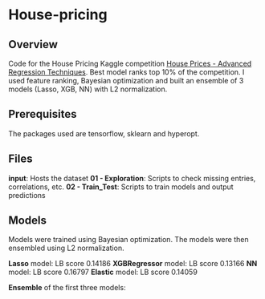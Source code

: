 # House-pricing


## Overview
Code for the House Pricing Kaggle competition [House Prices - Advanced Regression Techniques](https://www.kaggle.com/c/house-prices-advanced-regression-techniques/overview). Best model ranks top 10% of the competition. I used feature ranking, Bayesian optimization and built an ensemble of 3 models (Lasso, XGB, NN) with L2 normalization.


## Prerequisites
The packages used are tensorflow, sklearn and hyperopt.

## Files
**input**: Hosts the dataset
**01 - Exploration**: Scripts to check missing entries, correlations, etc.
**02 - Train_Test**: Scripts to train models and output predictions

## Models
Models were trained using Bayesian optimization. The models were then ensembled using L2 normalization.

**Lasso** model: LB score 0.14186
**XGBRegressor** model: LB score 0.13166
**NN** model: LB score 0.16797
**Elastic** model: LB score 0.14059

**Ensemble** of the first three models: 
